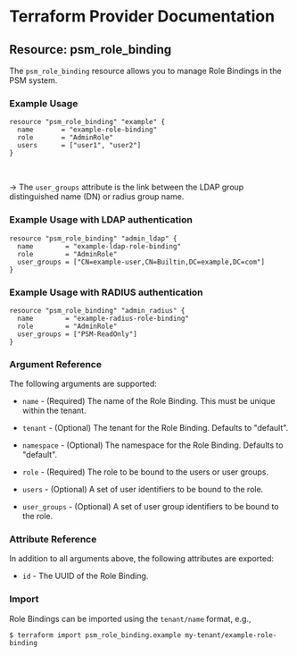 # Terraform Provider Documentation

## Resource: psm_role_binding

The `psm_role_binding` resource allows you to manage Role Bindings in the PSM system.

### Example Usage

```hcl
resource "psm_role_binding" "example" {
  name       = "example-role-binding"
  role       = "AdminRole"
  users      = ["user1", "user2"]
}
```
<br />  

  ->
  The `user_groups` attribute is the link between the LDAP group distinguished name (DN) or radius group name.
### Example Usage with LDAP authentication

```hcl
resource "psm_role_binding" "admin_ldap" {
  name        = "example-ldap-role-binding"
  role        = "AdminRole"
  user_groups = ["CN=example-user,CN=Builtin,DC=example,DC=com"]
}
```

### Example Usage with RADIUS authentication

```hcl
resource "psm_role_binding" "admin_radius" {
  name        = "example-radius-role-binding"
  role        = "AdminRole"
  user_groups = ["PSM-ReadOnly"]
}
```

### Argument Reference

The following arguments are supported:

* `name` - (Required) The name of the Role Binding. This must be unique within the tenant.

* `tenant` - (Optional) The tenant for the Role Binding. Defaults to "default".

* `namespace` - (Optional) The namespace for the Role Binding. Defaults to "default".

* `role` - (Required) The role to be bound to the users or user groups.

* `users` - (Optional) A set of user identifiers to be bound to the role.

* `user_groups` - (Optional) A set of user group identifiers to be bound to the role.

### Attribute Reference

In addition to all arguments above, the following attributes are exported:

* `id` - The UUID of the Role Binding.

### Import

Role Bindings can be imported using the `tenant/name` format, e.g.,

```
$ terraform import psm_role_binding.example my-tenant/example-role-binding
```